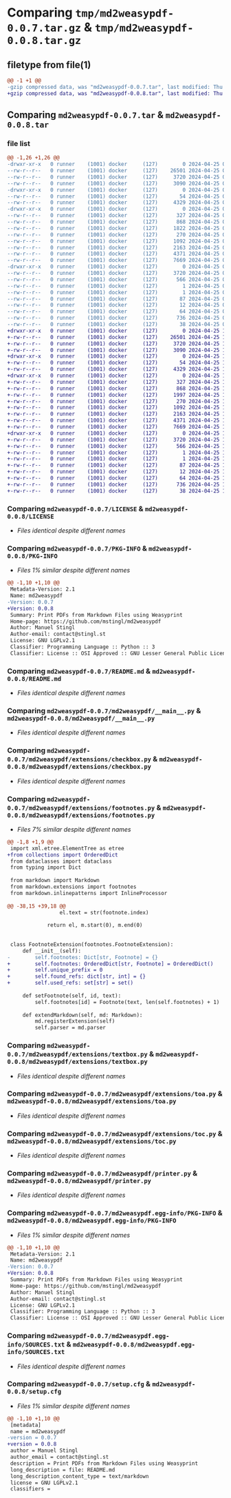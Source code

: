 # Comparing `tmp/md2weasypdf-0.0.7.tar.gz` & `tmp/md2weasypdf-0.0.8.tar.gz`

## filetype from file(1)

```diff
@@ -1 +1 @@
-gzip compressed data, was "md2weasypdf-0.0.7.tar", last modified: Thu Apr 25 09:41:19 2024, max compression
+gzip compressed data, was "md2weasypdf-0.0.8.tar", last modified: Thu Apr 25 13:40:05 2024, max compression
```

## Comparing `md2weasypdf-0.0.7.tar` & `md2weasypdf-0.0.8.tar`

### file list

```diff
@@ -1,26 +1,26 @@
-drwxr-xr-x   0 runner    (1001) docker     (127)        0 2024-04-25 09:41:19.689788 md2weasypdf-0.0.7/
--rw-r--r--   0 runner    (1001) docker     (127)    26501 2024-04-25 09:41:14.000000 md2weasypdf-0.0.7/LICENSE
--rw-r--r--   0 runner    (1001) docker     (127)     3720 2024-04-25 09:41:19.689788 md2weasypdf-0.0.7/PKG-INFO
--rw-r--r--   0 runner    (1001) docker     (127)     3090 2024-04-25 09:41:14.000000 md2weasypdf-0.0.7/README.md
-drwxr-xr-x   0 runner    (1001) docker     (127)        0 2024-04-25 09:41:19.685788 md2weasypdf-0.0.7/md2weasypdf/
--rw-r--r--   0 runner    (1001) docker     (127)       54 2024-04-25 09:41:14.000000 md2weasypdf-0.0.7/md2weasypdf/__init__.py
--rw-r--r--   0 runner    (1001) docker     (127)     4329 2024-04-25 09:41:14.000000 md2weasypdf-0.0.7/md2weasypdf/__main__.py
-drwxr-xr-x   0 runner    (1001) docker     (127)        0 2024-04-25 09:41:19.689788 md2weasypdf-0.0.7/md2weasypdf/extensions/
--rw-r--r--   0 runner    (1001) docker     (127)      327 2024-04-25 09:41:14.000000 md2weasypdf-0.0.7/md2weasypdf/extensions/__init__.py
--rw-r--r--   0 runner    (1001) docker     (127)      868 2024-04-25 09:41:14.000000 md2weasypdf-0.0.7/md2weasypdf/extensions/checkbox.py
--rw-r--r--   0 runner    (1001) docker     (127)     1822 2024-04-25 09:41:14.000000 md2weasypdf-0.0.7/md2weasypdf/extensions/footnotes.py
--rw-r--r--   0 runner    (1001) docker     (127)      270 2024-04-25 09:41:14.000000 md2weasypdf-0.0.7/md2weasypdf/extensions/subscript.py
--rw-r--r--   0 runner    (1001) docker     (127)     1092 2024-04-25 09:41:14.000000 md2weasypdf-0.0.7/md2weasypdf/extensions/textbox.py
--rw-r--r--   0 runner    (1001) docker     (127)     2163 2024-04-25 09:41:14.000000 md2weasypdf-0.0.7/md2weasypdf/extensions/toa.py
--rw-r--r--   0 runner    (1001) docker     (127)     4371 2024-04-25 09:41:14.000000 md2weasypdf-0.0.7/md2weasypdf/extensions/toc.py
--rw-r--r--   0 runner    (1001) docker     (127)     7669 2024-04-25 09:41:14.000000 md2weasypdf-0.0.7/md2weasypdf/printer.py
-drwxr-xr-x   0 runner    (1001) docker     (127)        0 2024-04-25 09:41:19.689788 md2weasypdf-0.0.7/md2weasypdf.egg-info/
--rw-r--r--   0 runner    (1001) docker     (127)     3720 2024-04-25 09:41:19.000000 md2weasypdf-0.0.7/md2weasypdf.egg-info/PKG-INFO
--rw-r--r--   0 runner    (1001) docker     (127)      566 2024-04-25 09:41:19.000000 md2weasypdf-0.0.7/md2weasypdf.egg-info/SOURCES.txt
--rw-r--r--   0 runner    (1001) docker     (127)        1 2024-04-25 09:41:19.000000 md2weasypdf-0.0.7/md2weasypdf.egg-info/dependency_links.txt
--rw-r--r--   0 runner    (1001) docker     (127)        1 2024-04-25 09:41:19.000000 md2weasypdf-0.0.7/md2weasypdf.egg-info/not-zip-safe
--rw-r--r--   0 runner    (1001) docker     (127)       87 2024-04-25 09:41:19.000000 md2weasypdf-0.0.7/md2weasypdf.egg-info/requires.txt
--rw-r--r--   0 runner    (1001) docker     (127)       12 2024-04-25 09:41:19.000000 md2weasypdf-0.0.7/md2weasypdf.egg-info/top_level.txt
--rw-r--r--   0 runner    (1001) docker     (127)       64 2024-04-25 09:41:14.000000 md2weasypdf-0.0.7/pyproject.toml
--rw-r--r--   0 runner    (1001) docker     (127)      736 2024-04-25 09:41:19.689788 md2weasypdf-0.0.7/setup.cfg
--rw-r--r--   0 runner    (1001) docker     (127)       38 2024-04-25 09:41:14.000000 md2weasypdf-0.0.7/setup.py
+drwxr-xr-x   0 runner    (1001) docker     (127)        0 2024-04-25 13:40:05.392287 md2weasypdf-0.0.8/
+-rw-r--r--   0 runner    (1001) docker     (127)    26501 2024-04-25 13:40:01.000000 md2weasypdf-0.0.8/LICENSE
+-rw-r--r--   0 runner    (1001) docker     (127)     3720 2024-04-25 13:40:05.392287 md2weasypdf-0.0.8/PKG-INFO
+-rw-r--r--   0 runner    (1001) docker     (127)     3090 2024-04-25 13:40:01.000000 md2weasypdf-0.0.8/README.md
+drwxr-xr-x   0 runner    (1001) docker     (127)        0 2024-04-25 13:40:05.388287 md2weasypdf-0.0.8/md2weasypdf/
+-rw-r--r--   0 runner    (1001) docker     (127)       54 2024-04-25 13:40:01.000000 md2weasypdf-0.0.8/md2weasypdf/__init__.py
+-rw-r--r--   0 runner    (1001) docker     (127)     4329 2024-04-25 13:40:01.000000 md2weasypdf-0.0.8/md2weasypdf/__main__.py
+drwxr-xr-x   0 runner    (1001) docker     (127)        0 2024-04-25 13:40:05.392287 md2weasypdf-0.0.8/md2weasypdf/extensions/
+-rw-r--r--   0 runner    (1001) docker     (127)      327 2024-04-25 13:40:01.000000 md2weasypdf-0.0.8/md2weasypdf/extensions/__init__.py
+-rw-r--r--   0 runner    (1001) docker     (127)      868 2024-04-25 13:40:01.000000 md2weasypdf-0.0.8/md2weasypdf/extensions/checkbox.py
+-rw-r--r--   0 runner    (1001) docker     (127)     1997 2024-04-25 13:40:01.000000 md2weasypdf-0.0.8/md2weasypdf/extensions/footnotes.py
+-rw-r--r--   0 runner    (1001) docker     (127)      270 2024-04-25 13:40:01.000000 md2weasypdf-0.0.8/md2weasypdf/extensions/subscript.py
+-rw-r--r--   0 runner    (1001) docker     (127)     1092 2024-04-25 13:40:01.000000 md2weasypdf-0.0.8/md2weasypdf/extensions/textbox.py
+-rw-r--r--   0 runner    (1001) docker     (127)     2163 2024-04-25 13:40:01.000000 md2weasypdf-0.0.8/md2weasypdf/extensions/toa.py
+-rw-r--r--   0 runner    (1001) docker     (127)     4371 2024-04-25 13:40:01.000000 md2weasypdf-0.0.8/md2weasypdf/extensions/toc.py
+-rw-r--r--   0 runner    (1001) docker     (127)     7669 2024-04-25 13:40:01.000000 md2weasypdf-0.0.8/md2weasypdf/printer.py
+drwxr-xr-x   0 runner    (1001) docker     (127)        0 2024-04-25 13:40:05.392287 md2weasypdf-0.0.8/md2weasypdf.egg-info/
+-rw-r--r--   0 runner    (1001) docker     (127)     3720 2024-04-25 13:40:05.000000 md2weasypdf-0.0.8/md2weasypdf.egg-info/PKG-INFO
+-rw-r--r--   0 runner    (1001) docker     (127)      566 2024-04-25 13:40:05.000000 md2weasypdf-0.0.8/md2weasypdf.egg-info/SOURCES.txt
+-rw-r--r--   0 runner    (1001) docker     (127)        1 2024-04-25 13:40:05.000000 md2weasypdf-0.0.8/md2weasypdf.egg-info/dependency_links.txt
+-rw-r--r--   0 runner    (1001) docker     (127)        1 2024-04-25 13:40:05.000000 md2weasypdf-0.0.8/md2weasypdf.egg-info/not-zip-safe
+-rw-r--r--   0 runner    (1001) docker     (127)       87 2024-04-25 13:40:05.000000 md2weasypdf-0.0.8/md2weasypdf.egg-info/requires.txt
+-rw-r--r--   0 runner    (1001) docker     (127)       12 2024-04-25 13:40:05.000000 md2weasypdf-0.0.8/md2weasypdf.egg-info/top_level.txt
+-rw-r--r--   0 runner    (1001) docker     (127)       64 2024-04-25 13:40:01.000000 md2weasypdf-0.0.8/pyproject.toml
+-rw-r--r--   0 runner    (1001) docker     (127)      736 2024-04-25 13:40:05.392287 md2weasypdf-0.0.8/setup.cfg
+-rw-r--r--   0 runner    (1001) docker     (127)       38 2024-04-25 13:40:01.000000 md2weasypdf-0.0.8/setup.py
```

### Comparing `md2weasypdf-0.0.7/LICENSE` & `md2weasypdf-0.0.8/LICENSE`

 * *Files identical despite different names*

### Comparing `md2weasypdf-0.0.7/PKG-INFO` & `md2weasypdf-0.0.8/PKG-INFO`

 * *Files 1% similar despite different names*

```diff
@@ -1,10 +1,10 @@
 Metadata-Version: 2.1
 Name: md2weasypdf
-Version: 0.0.7
+Version: 0.0.8
 Summary: Print PDFs from Markdown Files using Weasyprint
 Home-page: https://github.com/mstingl/md2weasypdf
 Author: Manuel Stingl
 Author-email: contact@stingl.st
 License: GNU LGPLv2.1
 Classifier: Programming Language :: Python :: 3
 Classifier: License :: OSI Approved :: GNU Lesser General Public License v2 or later (LGPLv2+)
```

### Comparing `md2weasypdf-0.0.7/README.md` & `md2weasypdf-0.0.8/README.md`

 * *Files identical despite different names*

### Comparing `md2weasypdf-0.0.7/md2weasypdf/__main__.py` & `md2weasypdf-0.0.8/md2weasypdf/__main__.py`

 * *Files identical despite different names*

### Comparing `md2weasypdf-0.0.7/md2weasypdf/extensions/checkbox.py` & `md2weasypdf-0.0.8/md2weasypdf/extensions/checkbox.py`

 * *Files identical despite different names*

### Comparing `md2weasypdf-0.0.7/md2weasypdf/extensions/footnotes.py` & `md2weasypdf-0.0.8/md2weasypdf/extensions/footnotes.py`

 * *Files 7% similar despite different names*

```diff
@@ -1,8 +1,9 @@
 import xml.etree.ElementTree as etree
+from collections import OrderedDict
 from dataclasses import dataclass
 from typing import Dict
 
 from markdown import Markdown
 from markdown.extensions import footnotes
 from markdown.inlinepatterns import InlineProcessor
 
@@ -38,15 +39,18 @@
                 el.text = str(footnote.index)
 
             return el, m.start(0), m.end(0)
 
 
 class FootnoteExtension(footnotes.FootnoteExtension):
     def __init__(self):
-        self.footnotes: Dict[str, Footnote] = {}
+        self.footnotes: OrderedDict[str, Footnote] = OrderedDict()
+        self.unique_prefix = 0
+        self.found_refs: dict[str, int] = {}
+        self.used_refs: set[str] = set()
 
     def setFootnote(self, id, text):
         self.footnotes[id] = Footnote(text, len(self.footnotes) + 1)
 
     def extendMarkdown(self, md: Markdown):
         md.registerExtension(self)
         self.parser = md.parser
```

### Comparing `md2weasypdf-0.0.7/md2weasypdf/extensions/textbox.py` & `md2weasypdf-0.0.8/md2weasypdf/extensions/textbox.py`

 * *Files identical despite different names*

### Comparing `md2weasypdf-0.0.7/md2weasypdf/extensions/toa.py` & `md2weasypdf-0.0.8/md2weasypdf/extensions/toa.py`

 * *Files identical despite different names*

### Comparing `md2weasypdf-0.0.7/md2weasypdf/extensions/toc.py` & `md2weasypdf-0.0.8/md2weasypdf/extensions/toc.py`

 * *Files identical despite different names*

### Comparing `md2weasypdf-0.0.7/md2weasypdf/printer.py` & `md2weasypdf-0.0.8/md2weasypdf/printer.py`

 * *Files identical despite different names*

### Comparing `md2weasypdf-0.0.7/md2weasypdf.egg-info/PKG-INFO` & `md2weasypdf-0.0.8/md2weasypdf.egg-info/PKG-INFO`

 * *Files 1% similar despite different names*

```diff
@@ -1,10 +1,10 @@
 Metadata-Version: 2.1
 Name: md2weasypdf
-Version: 0.0.7
+Version: 0.0.8
 Summary: Print PDFs from Markdown Files using Weasyprint
 Home-page: https://github.com/mstingl/md2weasypdf
 Author: Manuel Stingl
 Author-email: contact@stingl.st
 License: GNU LGPLv2.1
 Classifier: Programming Language :: Python :: 3
 Classifier: License :: OSI Approved :: GNU Lesser General Public License v2 or later (LGPLv2+)
```

### Comparing `md2weasypdf-0.0.7/md2weasypdf.egg-info/SOURCES.txt` & `md2weasypdf-0.0.8/md2weasypdf.egg-info/SOURCES.txt`

 * *Files identical despite different names*

### Comparing `md2weasypdf-0.0.7/setup.cfg` & `md2weasypdf-0.0.8/setup.cfg`

 * *Files 1% similar despite different names*

```diff
@@ -1,10 +1,10 @@
 [metadata]
 name = md2weasypdf
-version = 0.0.7
+version = 0.0.8
 author = Manuel Stingl
 author_email = contact@stingl.st
 description = Print PDFs from Markdown Files using Weasyprint
 long_description = file: README.md
 long_description_content_type = text/markdown
 license = GNU LGPLv2.1
 classifiers =
```

